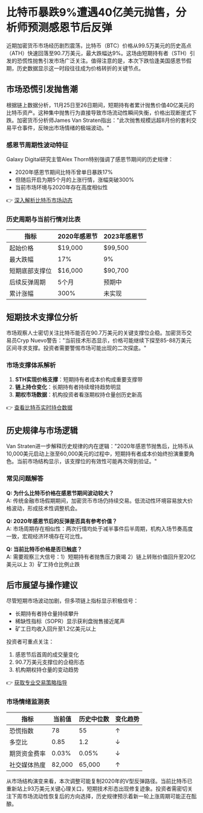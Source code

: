 # 比特币暴跌9%遭遇40亿美元抛售，分析师预测感恩节后反弹

<article>

近期加密货币市场经历剧烈震荡，比特币（BTC）价格从99.5万美元的历史高点（ATH）快速回落至90.7万美元，最大跌幅达9%。这场由短期持有者（STH）引发的恐慌性抛售引发市场广泛关注。值得注意的是，本次下跌恰逢美国感恩节假期，历史数据显示这一时段往往成为价格转折的关键节点。

## 市场恐慌引发抛售潮
根据链上数据分析，11月25日至26日期间，短期持有者累计抛售价值40亿美元的比特币资产。这种集中抛售行为直接导致市场流动性瞬间失衡，价格出现断崖式下跌。加密货币分析师James Van Straten指出："此次抛售规模远超8月份的套利交易平仓事件，反映出市场情绪的极端波动。"

### 感恩节周期性波动特征
Galaxy Digital研究主管Alex Thorn特别强调了感恩节期间的历史规律：
- 2020年感恩节期间比特币曾单日暴跌17%
- 但随后开启为期5个月的上涨行情，涨幅突破300%
- 当前市场环境与2020年存在高度相似性

👉 [深入解析比特币市场动态](https://bit.ly/okx_welcome)

### 历史周期与当前行情对比表

| 指标          | 2020年感恩节 | 2023年感恩节 |
|---------------|-------------|-------------|
| 起始价格      | $19,000     | $99,500     |
| 最大跌幅      | 17%         | 9%          |
| 短期底部支撑位| $16,000     | $90,700     |
| 后续反弹周期  | 5个月       | 预期中       |
| 累计涨幅      | 300%        | 未实现      |

## 短期技术支撑位分析
市场观察人士密切关注比特币能否在90.7万美元的关键支撑位企稳。加密货币交易员Cryp Nuevo警告："当前技术形态显示，价格可能继续下探至85-88万美元区间寻求支撑。投资者需要警惕市场可能出现的二次探底。"

### 市场支撑体系解析
1. **STH实现价格支撑**：短期持有者成本价构成重要支撑带
2. **链上持仓变化**：长期持有者持续增持趋势明显
3. **期权市场数据**：机构投资者看涨期权持仓量创历史新高

👉 [查看比特币实时持仓数据](https://bit.ly/okx_welcome)

## 历史规律与市场逻辑
Van Straten进一步解释历史规律的内在逻辑："2020年感恩节抛售后，比特币从10,000美元启动上涨至60,000美元的过程中，短期持有者成本价始终扮演重要角色。当前市场结构显示，该支撑位的有效性可能再次得到验证。"

### 常见问题解答
**Q: 为什么比特币价格在感恩节期间波动较大？**  
A: 传统金融市场假期期间，加密货币市场仍持续交易。低流动性环境容易放大价格波动，形成技术性调整机会。

**Q: 2020年感恩节后的反弹是否具有参考价值？**  
A: 市场周期存在相似性：两次行情均处于减半事件后半周期，机构入场节奏高度一致，宏观经济环境存在可比性。

**Q: 当前比特币价格是否已触底？**  
A: 需要观察三大信号：1）短期持有者抛售压力衰竭 2）链上转账价值回升至20亿美元以上 3）矿工持仓比例止跌

## 后市展望与操作建议
尽管短期市场波动加剧，但多项链上指标显示积极信号：
- 长期持有者持仓量持续攀升
- 稀缺性指标（SOPR）显示获利盘抛售接近尾声
- 矿工日均收入回升至1.2亿美元以上

投资者可重点关注：
1. 感恩节后首周的成交量变化
2. 90.7万美元支撑位的企稳形态
3. 机构期权持仓量的变动趋势

👉 [获取专业交易策略指导](https://bit.ly/okx_welcome)

### 市场情绪监测表

| 指标          | 当前值   | 历史中位数 | 变化趋势 |
|---------------|----------|------------|----------|
| 恐慌指数      | 78       | 55         | ↑        |
| 多空比        | 0.85     | 1.2        | ↓        |
| 期货资金费率  | 0.03%    | 0.05%      | ↓        |
| 社交媒体热度  | 82,000   | 65,000     | ↑        |

从市场结构演变来看，本次调整可能复制2020年的V型反弹路径。当前比特币已重新站上93万美元关键心理关口，短期技术形态出现修复迹象。投资者需密切关注下周市场流动性恢复后的方向选择，历史规律预示着新一轮上涨周期可能正在酝酿。
